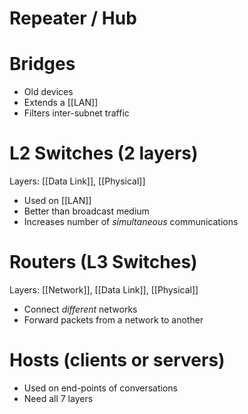 # Repeater / Hub

# Bridges
* Old devices
* Extends a [[LAN]]
* Filters inter-subnet traffic

# L2 Switches (2 layers)
Layers: [[Data Link]], [[Physical]]
* Used on [[LAN]]
* Better than broadcast medium
* Increases number of *simultaneous* communications

# Routers (L3 Switches)
Layers: [[Network]], [[Data Link]], [[Physical]]
* Connect *different* networks
* Forward packets from a network to another

# Hosts (clients or servers)
* Used on end-points of conversations
* Need all 7 layers